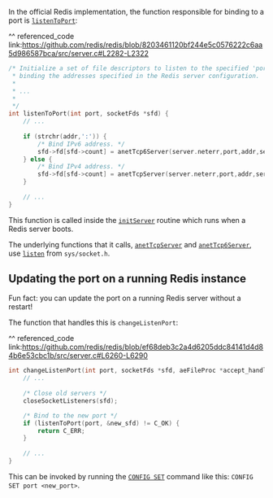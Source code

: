 In the official Redis implementation, the function responsible for binding to a port is [`listenToPort`][function-listenToPort]: 

[function-listenToPort]: https://github.com/redis/redis/blob/8203461120bf244e5c0576222c6aa5d986587bca/src/server.c#L2282


^^ referenced_code
link:https://github.com/redis/redis/blob/8203461120bf244e5c0576222c6aa5d986587bca/src/server.c#L2282-L2322
```c
/* Initialize a set of file descriptors to listen to the specified 'port'
 * binding the addresses specified in the Redis server configuration.
 * 
 * ...
 *
 */
int listenToPort(int port, socketFds *sfd) {
    // ... 
    
    if (strchr(addr,':')) {
        /* Bind IPv6 address. */
        sfd->fd[sfd->count] = anetTcp6Server(server.neterr,port,addr,server.tcp_backlog);
    } else {
        /* Bind IPv4 address. */
        sfd->fd[sfd->count] = anetTcpServer(server.neterr,port,addr,server.tcp_backlog);
    }
    
    // ...
}
```

This function is called inside the [`initServer`][function-initServer] routine which runs when a Redis server boots. 

The underlying functions that it calls, [`anetTcpServer`][function-anetTcpServer] and 
[`anetTcp6Server`][function-anetTcp6Server], use [`listen`][unix-listen] from `sys/socket.h`.

[unix-listen]: https://man7.org/linux/man-pages/man2/listen.2.html
[function-anetTcp6Server]: https://github.com/redis/redis/blob/ef68deb3c2a4d6205ddc84141d4d84b6e53cbc1b/src/anet.c#L476
[function-anetTcpServer]: https://github.com/redis/redis/blob/ef68deb3c2a4d6205ddc84141d4d84b6e53cbc1b/src/anet.c#L481
[function-initServer]: https://github.com/redis/redis/blob/8203461120bf244e5c0576222c6aa5d986587bca/src/server.c#L2391

## Updating the port on a running Redis instance

Fun fact: you can update the port on a running Redis server without a restart!

The function that handles this is `changeListenPort`: 

^^ referenced_code
link:https://github.com/redis/redis/blob/ef68deb3c2a4d6205ddc84141d4d84b6e53cbc1b/src/server.c#L6260-L6290
```c
int changeListenPort(int port, socketFds *sfd, aeFileProc *accept_handler) {
    // ...
    
    /* Close old servers */
    closeSocketListeners(sfd);

    /* Bind to the new port */
    if (listenToPort(port, &new_sfd) != C_OK) {
        return C_ERR;
    }
    
    // ...
}
```

This can be invoked by running the [`CONFIG SET`][redis-config-set-command] command like this: `CONFIG SET port <new_port>`.

[redis-config-set-command]: https://redis.io/commands/config-set
